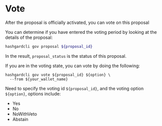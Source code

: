 # Vote

After the proposal is officially activated, you can vote on this proposal

 You can determine if you have entered the voting period by looking at the details of the proposal:

  ```bash
hashgardcli gov proposal ${proposal_id}
  ```

 In the result, `proposal_status` is the status of this proposal.

 If you are in the voting state, you can vote by doing the following:

  ```shell
hashgardcli gov vote ${proposal_id} ${option} \
    --from ${your_wallet_name}
  ```

Need to specify the voting id ```${proposal_id}```, and the voting option ```${option}```, options include: 

  - Yes
  - No
  - NoWithVeto
  - Abstain
